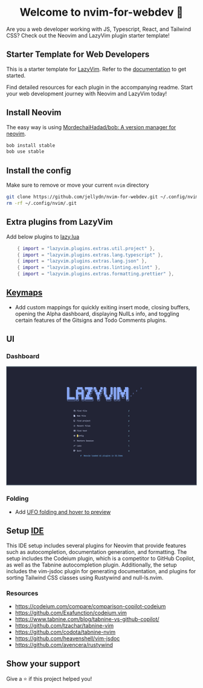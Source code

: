 <h1 align="center">Welcome to nvim-for-webdev 👋</h1>
<p>
Are you a web developer working with JS, Typescript, React, and Tailwind CSS? Check out the Neovim and LazyVim plugin starter template!
</p>

## Starter Template for Web Developers

This is a starter template for [LazyVim](https://github.com/LazyVim/LazyVim).
Refer to the [documentation](https://lazyvim.github.io/installation) to get started.

Find detailed resources for each plugin in the accompanying readme. Start your web development journey with Neovim and LazyVim today!

## Install Neovim

The easy way is using [MordechaiHadad/bob: A version manager for neovim](https://github.com/MordechaiHadad/bob).

```sh
bob install stable
bob use stable
```

## Install the config

Make sure to remove or move your current `nvim` directory

```sh
git clone https://github.com/jellydn/nvim-for-webdev.git ~/.config/nvim
rm -rf ~/.config/nvim/.git
```

## Extra plugins from LazyVim

Add below plugins to [lazy.lua](./lua/config/lazy.lua)
```lua
    { import = "lazyvim.plugins.extras.util.project" },
    { import = "lazyvim.plugins.extras.lang.typescript" },
    { import = "lazyvim.plugins.extras.lang.json" },
    { import = "lazyvim.plugins.extras.linting.eslint" },
    { import = "lazyvim.plugins.extras.formatting.prettier" },
```


## [Keymaps](./lua/config/keymaps.lua)

- Add custom mappings for quickly exiting insert mode, closing buffers, opening the Alpha dashboard, displaying NullLs info, and toggling certain features of the Gitsigns and Todo Comments plugins.


## UI
### Dashboard

![dashboards](dashboard.png)

### Folding

- Add [UFO folding and hover to preview](./lua/plugins/2-folding.lua)


## Setup [IDE](./lua/plugins/1-coding.lua)

This IDE setup includes several plugins for Neovim that provide features such as autocompletion, documentation generation, and formatting. The setup includes the Codeium plugin, which is a competitor to GitHub Copilot, as well as the Tabnine autocompletion plugin. Additionally, the setup includes the vim-jsdoc plugin for generating documentation, and plugins for sorting Tailwind CSS classes using Rustywind and null-ls.nvim.

### Resources

- https://codeium.com/compare/comparison-copilot-codeium
- https://github.com/Exafunction/codeium.vim
- https://www.tabnine.com/blog/tabnine-vs-github-copilot/
- https://github.com/tzachar/tabnine-vim
- https://github.com/codota/tabnine-nvim
- https://github.com/heavenshell/vim-jsdoc
- https://github.com/avencera/rustywind

## Show your support

Give a ⭐️ if this project helped you!

